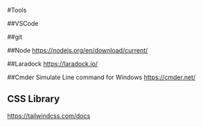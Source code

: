 #Tools

##VSCode

##git
 
##Node
https://nodejs.org/en/download/current/

##Laradock
https://laradock.io/

##Cmder
Simulate Line command for Windows
https://cmder.net/

## CSS Library
https://tailwindcss.com/docs